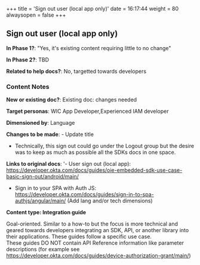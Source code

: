 +++
title = 'Sign out user (local app only)'
date = 16:17:44
weight = 80
alwaysopen = false
+++

## Sign out user (local app only)

**In Phase 1?**: "Yes, it's existing content requiring little to no change"

**In Phase 2?**: TBD

**Related to help docs?**: No, targetted towards developers



### Content Notes

**New or existing doc?**: Existing doc: changes needed

**Target personas**: WIC App Developer,Experienced IAM developer

**Dimensioned by**: Language

**Changes to be made**: - Update title
- Technically, this sign out could go under the Logout group but the desire was to keep as much as possible all the SDKs docs in one space.

**Links to original docs**: '- User sign out (local app): https://developer.okta.com/docs/guides/oie-embedded-sdk-use-case-basic-sign-out/android/main/
- Sign in to your SPA with Auth JS: https://developer.okta.com/docs/guides/sign-in-to-spa-authjs/angular/main/ (Add lang and/or tech dimensions)

**Content type: Integration guide**

Goal-oriented. Similar to a how-to but the focus is more technical and geared towards developers integrating an SDK, API, or another library into their applications. 
These guides follow a specific use case.  
These guides DO NOT contain API Reference information like parameter descriptions (for example see https://developer.okta.com/docs/guides/device-authorization-grant/main/)


